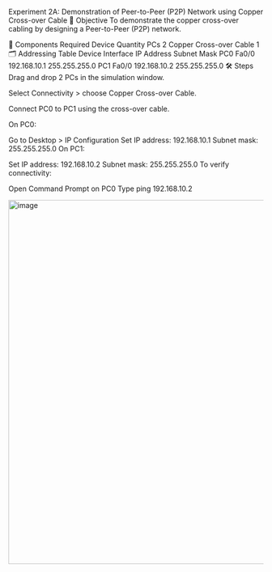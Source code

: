 Experiment 2A: Demonstration of Peer-to-Peer (P2P) Network using Copper Cross-over Cable
🎯 Objective
To demonstrate the copper cross-over cabling by designing a Peer-to-Peer (P2P) network.

🧰 Components Required
Device	Quantity
PCs	2
Copper Cross-over Cable	1
🗂️ Addressing Table
Device	Interface	IP Address	Subnet Mask
PC0	Fa0/0	192.168.10.1	255.255.255.0
PC1	Fa0/0	192.168.10.2	255.255.255.0
🛠️ Steps
Drag and drop 2 PCs in the simulation window.

Select Connectivity > choose Copper Cross-over Cable.

Connect PC0 to PC1 using the cross-over cable.

On PC0:

Go to Desktop > IP Configuration
Set IP address: 192.168.10.1
Subnet mask: 255.255.255.0
On PC1:

Set IP address: 192.168.10.2
Subnet mask: 255.255.255.0
To verify connectivity:

Open Command Prompt on PC0
Type ping 192.168.10.2

<img width="1280" height="720" alt="image" src="https://github.com/user-attachments/assets/eb4ba3d1-8093-4bbb-8d64-535428d160c3" />
